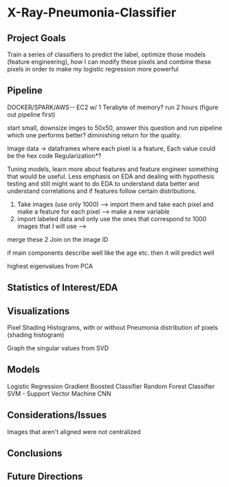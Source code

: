 # X-Ray-Pneumonia-Classifier

## Project Goals 

Train a series of classifiers to predict the label, optimize those models (feature engineering), how I can modify these pixels and combine these pixels in order to make my logistic regression more powerful

## Pipeline
DOCKER/SPARK/AWS-- EC2 w/ 1 Terabyte of memory? run 2 hours (figure out pipeline first)

start small, downsize imges to 50x50, answer this question and run pipeline which one performs better? diminishing return for the quality.


Image data → dataframes  where each pixel is a feature, Each value could be the hex code
Regularization*?

Tuning models, learn more about features and feature engineer something that would be  useful. Less emphasis on EDA and dealing with hypothesis testing and still might want to do  EDA to understand data better and understand correlations and if features follow certain distributions.

1. Take images (use only 1000) --> import them and take each pixel and make a feature for each pixel --> make a new variable 
2. import labeled data and only use the ones that correspond to 1000 images that I will use --> 

merge these 2 Join on the image ID

if main components describe well like the age etc. then it will predict well

highest eigenvalues from PCA



## Statistics of Interest/EDA




## Visualizations


Pixel Shading Histograms, with or without Pneumonia distribution of pixels (shading histogram)

Graph the singular values from SVD

## Models

Logistic Regression
Gradient Boosted Classifier
Random Forest Classifier
SVM - Support Vector Machine
CNN


## Considerations/Issues
Images that aren't aligned were not centralized



## Conclusions


## Future Directions

